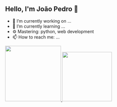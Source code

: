 ## Hello, I'm João Pedro 👋

- 🔭 I’m currently working on ...
- 🌱 I’m currently learning ...
- ⚙️ Mastering: python, web development
- 📫 How to reach me: ...

<div>
  <a href="https://github.com/JP-Mendonca">
  <img height="180em" src="https://github-readme-stats.vercel.app/api?username=JP-Mendonca&show_icons=true&theme=tokyonight&include_all_commits=true&count_private=true"/>
  <img height="160em" src="https://github-readme-stats.vercel.app/api/top-langs/?username=JP-Mendonca&layout=compact&langs_count=7&theme=tokyonight"/>
</div>

